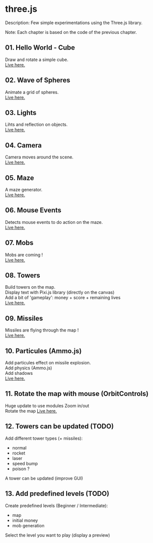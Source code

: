 # three.js

Description: Few simple experimentations using the Three.js library.

Note: Each chapter is based on the code of the previous chapter.

## 01. Hello World - Cube

Draw and rotate a simple cube.  
[Live here.](https://dorianbayart.github.io/three.js/hello-world-cube/)

## 02. Wave of Spheres

Animate a grid of spheres.  
[Live here.](https://dorianbayart.github.io/three.js/wave-of-spheres/)

## 03. Lights

Lihts and reflection on objects.  
[Live here.](https://dorianbayart.github.io/three.js/lights/)

## 04. Camera

Camera moves around the scene.  
[Live here.](https://dorianbayart.github.io/three.js/camera/)

## 05. Maze

A maze generator.  
[Live here.](https://dorianbayart.github.io/three.js/maze/)

## 06. Mouse Events

Detects mouse events to do action on the maze.  
[Live here.](https://dorianbayart.github.io/three.js/mouse-events/)

## 07. Mobs

Mobs are coming !  
[Live here.](https://dorianbayart.github.io/three.js/mobs/)

## 08. Towers

Build towers on the map.  
Display text with Pixi.js library (directly on the canvas)  
Add a bit of 'gameplay': money + score + remaining lives  
[Live here.](https://dorianbayart.github.io/three.js/towers/)

## 09. Missiles

Missiles are flying through the map !  
[Live here.](https://dorianbayart.github.io/three.js/missiles/)

## 10. Particules (Ammo.js)

Add particules effect on missile explosion.  
Add physics (Ammo.js)  
Add shadows  
[Live here.](https://dorianbayart.github.io/three.js/particules/)

## 11. Rotate the map with mouse (OrbitControls)

Huge update to use modules
Zoom in/out  
Rotate the map
[Live here.](https://dorianbayart.github.io/three.js/controls/)

## 12. Towers can be updated (TODO)

Add different tower types (+ missiles):
- normal
- rocket
- laser
- speed bump
- poison ?

A tower can be updated (improve GUI)

## 13. Add predefined levels (TODO)

Create predefined levels (Beginner / Intermediate):
- map
- initial money
- mob generation

Select the level you want to play (display a preview)
